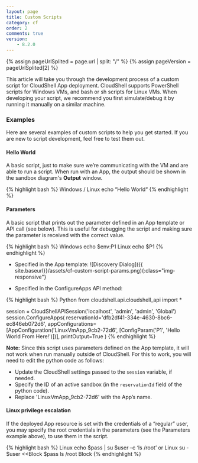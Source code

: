 ```yaml
---
layout: page
title: Custom Scripts
category: cf
order: 2
comments: true
version:
    - 8.2.0
---
```


{% assign pageUrlSplited = page.url | split: "/" %}
{% assign pageVersion = pageUrlSplited[2] %}

This article will take you through the development process of a custom script for CloudShell App deployment. CloudShell supports PowerShell scripts for Windows VMs, and bash or sh scripts for Linux VMs. When developing your script, we recommend you first simulate/debug it by running it manually on a similar machine.

### Examples

Here are several examples of custom scripts to help you get started. If you are new to script development, feel free to test them out.

#### Hello World

A basic script, just to make sure we’re communicating with the VM and are able to run a script. When run with an App, the output should be shown in the sandbox diagram's **Output** window.

{% highlight bash %}
Windows / Linux
echo “Hello World“
{% endhighlight %}<a name="CustomScriptParams"></a>

#### Parameters

A basic script that prints out the parameter defined in an App template or API call (see below). This is useful for debugging the script and making sure the parameter is received with the correct value. 

{% highlight bash %}
Windows
echo $env:P1
Linux
echo $P1
{% endhighlight %}

* Specified in the App template: 
![Discovery Dialog]({{ site.baseurl}}/assets/cf-custom-script-params.png){:class="img-responsive"}

* Specified in the ConfigureApps API method:

{% highlight bash %}
Python
from cloudshell.api.cloudshell_api import *

session = CloudShellAPISession('localhost', 'admin', 'admin', 'Global')
session.ConfigureApps(
    reservationId='dfb2df41-334e-4630-8bc6-ec846eb072d6',
    appConfigurations=[AppConfiguration('LinuxVmApp_9cb2-72d6', [ConfigParam('P1', 'Hello World From Here!')])],
    printOutput=True
)
{% endhighlight %}

**Note:** Since this script uses parameters defined on the App template, it will not work when run manually outside of CloudShell. For this to work, you will need to edit the python code as follows:
* Update the CloudShell settings passed to the `session` variable, if needed.
* Specify the ID of an active sandbox (in the `reservationId` field of the python code).
* Replace 'LinuxVmApp_9cb2-72d6' with the App’s name.

#### Linux privilege escalation

If the deployed App resource is set with the credentials of a “regular” user, you may specify the root credentials in the parameters (see the Parameters example above), to use them in the script.

{% highlight bash %}
Linux
echo $pass | su $user –c ‘ls /root’
or
Linux
su - $user <<Block
$pass
ls /root
Block
{% endhighlight %}